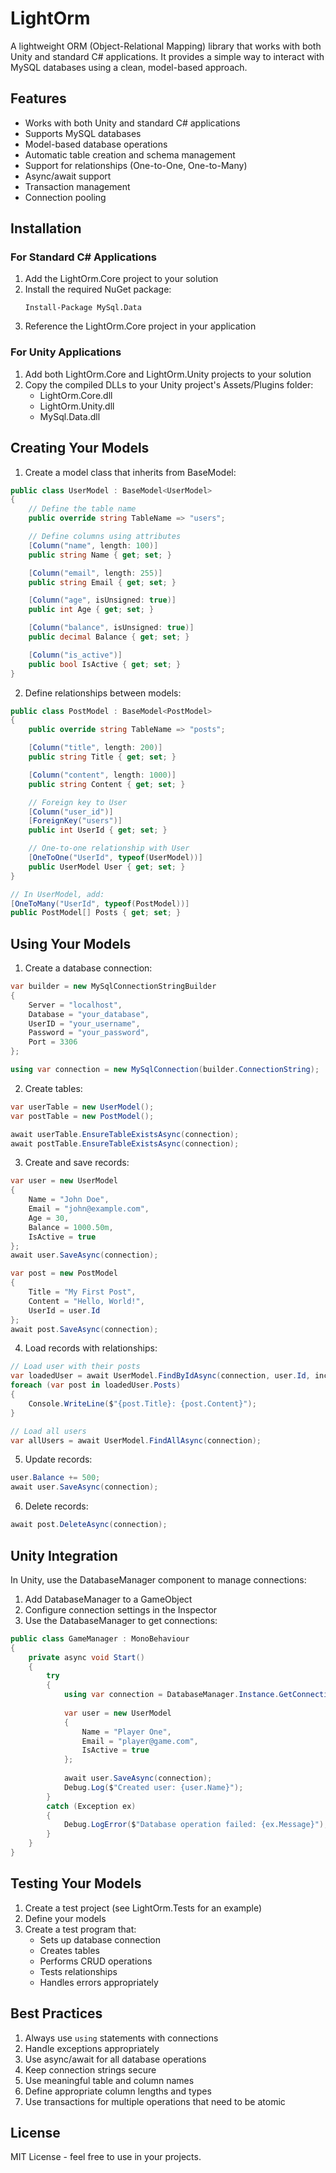# LightOrm

A lightweight ORM (Object-Relational Mapping) library that works with both Unity and standard C# applications. It provides a simple way to interact with MySQL databases using a clean, model-based approach.

## Features

- Works with both Unity and standard C# applications
- Supports MySQL databases
- Model-based database operations
- Automatic table creation and schema management
- Support for relationships (One-to-One, One-to-Many)
- Async/await support
- Transaction management
- Connection pooling

## Installation

### For Standard C# Applications

1. Add the LightOrm.Core project to your solution
2. Install the required NuGet package:
   ```
   Install-Package MySql.Data
   ```
3. Reference the LightOrm.Core project in your application

### For Unity Applications

1. Add both LightOrm.Core and LightOrm.Unity projects to your solution
2. Copy the compiled DLLs to your Unity project's Assets/Plugins folder:
   - LightOrm.Core.dll
   - LightOrm.Unity.dll
   - MySql.Data.dll

## Creating Your Models

1. Create a model class that inherits from BaseModel<T>:

```csharp
public class UserModel : BaseModel<UserModel>
{
    // Define the table name
    public override string TableName => "users";

    // Define columns using attributes
    [Column("name", length: 100)]
    public string Name { get; set; }

    [Column("email", length: 255)]
    public string Email { get; set; }

    [Column("age", isUnsigned: true)]
    public int Age { get; set; }

    [Column("balance", isUnsigned: true)]
    public decimal Balance { get; set; }

    [Column("is_active")]
    public bool IsActive { get; set; }
}
```

2. Define relationships between models:

```csharp
public class PostModel : BaseModel<PostModel>
{
    public override string TableName => "posts";

    [Column("title", length: 200)]
    public string Title { get; set; }

    [Column("content", length: 1000)]
    public string Content { get; set; }

    // Foreign key to User
    [Column("user_id")]
    [ForeignKey("users")]
    public int UserId { get; set; }

    // One-to-one relationship with User
    [OneToOne("UserId", typeof(UserModel))]
    public UserModel User { get; set; }
}

// In UserModel, add:
[OneToMany("UserId", typeof(PostModel))]
public PostModel[] Posts { get; set; }
```

## Using Your Models

1. Create a database connection:

```csharp
var builder = new MySqlConnectionStringBuilder
{
    Server = "localhost",
    Database = "your_database",
    UserID = "your_username",
    Password = "your_password",
    Port = 3306
};

using var connection = new MySqlConnection(builder.ConnectionString);
```

2. Create tables:

```csharp
var userTable = new UserModel();
var postTable = new PostModel();

await userTable.EnsureTableExistsAsync(connection);
await postTable.EnsureTableExistsAsync(connection);
```

3. Create and save records:

```csharp
var user = new UserModel
{
    Name = "John Doe",
    Email = "john@example.com",
    Age = 30,
    Balance = 1000.50m,
    IsActive = true
};
await user.SaveAsync(connection);

var post = new PostModel
{
    Title = "My First Post",
    Content = "Hello, World!",
    UserId = user.Id
};
await post.SaveAsync(connection);
```

4. Load records with relationships:

```csharp
// Load user with their posts
var loadedUser = await UserModel.FindByIdAsync(connection, user.Id, includeRelated: true);
foreach (var post in loadedUser.Posts)
{
    Console.WriteLine($"{post.Title}: {post.Content}");
}

// Load all users
var allUsers = await UserModel.FindAllAsync(connection);
```

5. Update records:

```csharp
user.Balance += 500;
await user.SaveAsync(connection);
```

6. Delete records:

```csharp
await post.DeleteAsync(connection);
```

## Unity Integration

In Unity, use the DatabaseManager component to manage connections:

1. Add DatabaseManager to a GameObject
2. Configure connection settings in the Inspector
3. Use the DatabaseManager to get connections:

```csharp
public class GameManager : MonoBehaviour
{
    private async void Start()
    {
        try
        {
            using var connection = DatabaseManager.Instance.GetConnection();
            
            var user = new UserModel
            {
                Name = "Player One",
                Email = "player@game.com",
                IsActive = true
            };
            
            await user.SaveAsync(connection);
            Debug.Log($"Created user: {user.Name}");
        }
        catch (Exception ex)
        {
            Debug.LogError($"Database operation failed: {ex.Message}");
        }
    }
}
```

## Testing Your Models

1. Create a test project (see LightOrm.Tests for an example)
2. Define your models
3. Create a test program that:
   - Sets up database connection
   - Creates tables
   - Performs CRUD operations
   - Tests relationships
   - Handles errors appropriately

## Best Practices

1. Always use `using` statements with connections
2. Handle exceptions appropriately
3. Use async/await for all database operations
4. Keep connection strings secure
5. Use meaningful table and column names
6. Define appropriate column lengths and types
7. Use transactions for multiple operations that need to be atomic

## License

MIT License - feel free to use in your projects.
